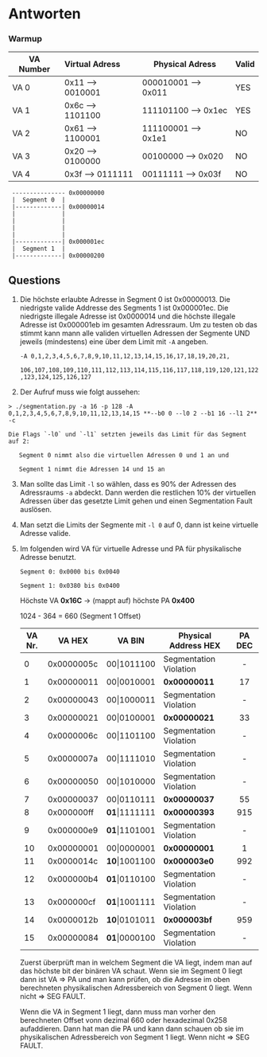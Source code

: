 # Antworten

### Warmup

| VA Number | Virtual Adress     | Physical Adress     | Valid |
| --------- | :----------------- | ------------------- | ----- |
| VA  0     | 0x11  --> 0010001  | 000010001 --> 0x011 | YES   |
| VA  1     | 0x6c  --> 1101100  | 111101100 --> 0x1ec | YES   |
| VA  2     | 0x61  --> 1100001  | 111100001 --> 0x1e1 | NO    |
| VA  3     | 0x20  --> 0100000  | 00100000 --> 0x020  | NO    |
| VA  4     | 0x3f   --> 0111111 | 00111111 --> 0x03f  | NO    |



```
 --------------- 0x00000000
 |  Segment 0  |
 |-------------| 0x00000014
 |             |
 |             |
 |             |
 |             |
 |-------------| 0x000001ec
 |  Segment 1  |
 |-------------| 0x00000200
```



## Questions

1.  Die höchste erlaubte Adresse in Segment 0 ist 0x00000013. Die niedrigste valide Addresse des Segments 1 ist 0x000001ec. Die niedrigste illegale Adresse ist 0x0000014 und die höchste illegale Adresse ist 0x000001eb im gesamten Adressraum. Um zu testen ob das stimmt kann mann alle validen  virtuellen Adressen der Segmente UND jeweils (mindestens) eine über dem Limit mit `-A` angeben.

     `-A 0,1,2,3,4,5,6,7,8,9,10,11,12,13,14,15,16,17,18,19,20,21,`

     `106,107,108,109,110,111,112,113,114,115,116,117,118,119,120,121,122,123,124,125,126,127`


2.   Der Aufruf muss wie folgt aussehen:

    > ./segmentation.py -a 16 -p 128 -A 0,1,2,3,4,5,6,7,8,9,10,11,12,13,14,15 **--b0 0 --l0 2 --b1 16 --l1 2** -c

    Die Flags `-l0` und `-l1` setzten jeweils das Limit für das Segment auf 2:

    ​	Segment 0 nimmt also die virtuellen Adressen 0 und 1 an und

    ​	Segment 1 nimmt die Adressen 14 und 15 an

3.   Man sollte das Limit `-l` so wählen, dass es 90% der Adressen des Adressraums `-a` abdeckt. Dann werden die restlichen 10% der virtuellen Adressen über das gesetzte Limit gehen und einen Segmentation Fault auslösen.

4.  Man setzt die Limits der Segmente mit `-l 0` auf 0, dann ist keine virtuelle Adresse valide. 

5.  Im folgenden wird VA für virtuelle Adresse und PA für physikalische Adresse benutzt.

    `Segment 0: 0x0000 bis 0x0040`

    `Segment 1: 0x0380 bis 0x0400`

    Höchste VA **0x16C** -> (mappt auf) höchste PA **0x400**

    1024 - 364 = 660 (Segment 1 Offset)

    | VA Nr. | VA HEX     | VA BIN          | Physical Address HEX   | PA DEC |
    | ------ | ---------- | --------------- | ---------------------- | :----: |
    | 0      | 0x0000005c | 00\|1011100     | Segmentation Violation |   -    |
    | 1      | 0x00000011 | 00\|0010001     | **0x00000011**         |   17   |
    | 2      | 0x00000043 | 00\|1000011     | Segmentation Violation |   -    |
    | 3      | 0x00000021 | 00\|0100001     | **0x00000021**         |   33   |
    | 4      | 0x0000006c | 00\|1101100     | Segmentation Violation |   -    |
    | 5      | 0x0000007a | 00\|1111010     | Segmentation Violation |   -    |
    | 6      | 0x00000050 | 00\|1010000     | Segmentation Violation |   -    |
    | 7      | 0x00000037 | 00\|0110111     | **0x00000037**         |   55   |
    | 8      | 0x000000ff | **01**\|1111111 | **0x00000393**         |  915   |
    | 9      | 0x000000e9 | **01**\|1101001 | Segmentation Violation |   -    |
    | 10     | 0x00000001 | 00\|0000001     | **0x00000001**         |   1    |
    | 11     | 0x0000014c | **10**\|1001100 | **0x000003e0**         |  992   |
    | 12     | 0x000000b4 | **01**\|0110100 | Segmentation Violation |   -    |
    | 13     | 0x000000cf | **01**\|1001111 | Segmentation Violation |   -    |
    | 14     | 0x0000012b | **10**\|0101011 | **0x000003bf**         |  959   |
    | 15     | 0x00000084 | **01**\|0000100 | Segmentation Violation |   -    |

    Zuerst überprüft man in welchem Segment die VA liegt, indem man auf das höchste bit der binären VA schaut. Wenn sie im Segment 0 liegt dann ist VA => PA und man kann prüfen, ob die Adresse im oben berechneten physikalischen Adressbereich von Segment 0 liegt. Wenn nicht => SEG FAULT.

    Wenn die VA in Segment 1 liegt, dann muss man vorher den berechneten Offset vonn dezimal 660 oder hexadezimal 0x258 aufaddieren. Dann hat man die PA und kann dann schauen ob sie im physikalischen Adressbereich von Segment 1 liegt. Wenn nicht => SEG FAULT.
